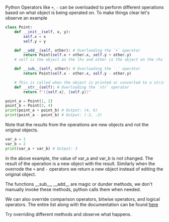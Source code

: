 Python Operators like `+`, `-` can be overloaded to perform different operations based on what object is being operated on. To make things clear let's observe an example

```python
class Point:
    def __init__(self, x, y):
        self.x = x
        self.y = y

    def __add__(self, other): # Overloading the `+` operator
        return Point(self.x + other.x, self.y + other.y)
    # self is the object on the lhs and other is the object on the rhs

    def __sub__(self, other): # Overloading the `-` operator
        return Point(self.x - other.x, self.y - other.y)

    # This is called when the object is printed or converted to a string
    def __str__(self): # Overloading the `str` operator
        return f"({self.x}, {self.y})"

point_a = Point(1, 2)
point_b = Point(3, 4)
print(point_a + point_b) # Output: (4, 6)
print(point_a - point_b) # Output: (-2, -2)
```

Note that the results from the operations are new objects and not the original objects.

```python
var_a = 1
var_b = 2
print(var_a + var_b) # Output: 3
```

In the above example, the value of var_a and var_b is not changed. The result of the operation is a new object with the result. Similarly when the overrode the `+` and `-` operators we return a new object instead of editing the original object.

The functions \_\_sub\_\_, \_\_add\_\_ are magic or dunder methods, we don't manually invoke these methods, python calls them when needed.

We can also override comparison operators, bitwise operators, and logical operators. The entire list along with the documentation can be found [here](https://docs.python.org/3/reference/datamodel.html#special-method-names)

Try overriding different methods and observe what happens.
